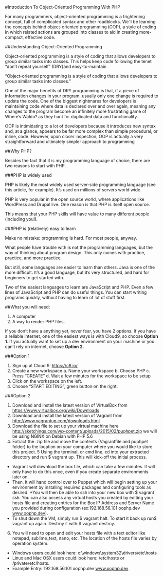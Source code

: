 #Introduction To Object-Oriented Programming With PHP

For many programmers, object-oriented programming is a frightening concept, full of complicated syntax and other roadblocks. We’ll be learning the concepts behind object-oriented programming (OOP), a style of coding in which related actions are grouped into classes to aid in creating more-compact, effective code.

##Understanding Object-Oriented Programming

Object-oriented programming is a style of coding that allows developers to group similar tasks into classes. This helps keep code following the tenet “don’t repeat yourself” (DRY)and easy-to-maintain.

“Object-oriented programming is a style of coding that allows developers to group similar tasks into classes.”

One of the major benefits of DRY programming is that, if a piece of information changes in your program, usually only one change is required to update the code. One of the biggest nightmares for developers is maintaining code where data is declared over and over again, meaning any changes to the program become an infinitely more frustrating game of Where’s Waldo? as they hunt for duplicated data and functionality.

OOP is intimidating to a lot of developers because it introduces new syntax and, at a glance, appears to be far more complex than simple procedural, or inline, code. However, upon closer inspection, OOP is actually a very straightforward and ultimately simpler approach to programming

##Why PHP?

Besides the fact that it is my programming language of choice, there are two reasons to start with PHP.

###PHP is widely used

PHP is likely the most widely used server-side programming language (see this article, for example). It’s used on millions of servers world wide.

PHP is very popular in the open source world, where applications like WordPress and Drupal live. One reason is that PHP is itself open source.

This means that your PHP skills will have value to many different people (including you!).

###PHP is (relatively) easy to learn

Make no mistake: programming is hard. For most people, anyway.

What people have trouble with is not the programming languages, but the way of thinking about program design. This only comes with practice, practice, and more practice.

But still, some languages are easier to learn than others. Java is one of the more difficult. It’s a good language, but it’s very structured, and hard for beginners to get started with.

Two of the easiest languages to learn are JavaScript and PHP. Even a few lines of JavaScript and PHP can do useful things. You can start writing programs quickly, without having to learn of lot of stuff first.

##What you will need:

1. A computer
2. A way to render PHP files.

If you don’t have a anything yet, never fear, you have 2 options. If you have a reliable internet, one of the easiest ways is with Cloud9, so choose **Option 1**. If you actually want to set up a dev environment on your machine or you can’t rely on internet, choose **Option 2**.

###Option 1

1. Sign up at Cloud 9: https://c9.io/
2. Create a new workspace
  a. Name your workspace
  b. Choose PHP
  c. Press “CREATE”
  d. Wait a few minutes for the workspace to be setup
3. Click on the workspace on the left.
4. Choose “START EDITING”, green button on the right.

###Option 2

1. Download and install the latest version of VirtualBox from
https://www.virtualbox.org/wiki/Downloads
2. Download and install the latest version of Vagrant from
http://www.vagrantup.com/downloads.html
3. Download the file to set up your virtual machine here
http://sketchings.com/wp-content/uploads/2015/02/puphpet.zip
we will be using NGINX on Debian with PHP 5.6
4. Extract the .zip file and move the contents (Vagrantfile and puphpet folder) to the location on your computer where you would like to store this project.
5 Using the terminal, or cmd line, cd into your extracted directory and run $ vagrant up. This will kick-off the initial process.
  * Vagrant will download the box file, which can take a few minutes. It will only have to do this once, even if you create separate environments later on.
  * Then, it will hand control over to Puppet which will begin setting up your environment by installing required packages and configuring tools as desired.
  *You will then be able to ssh into your new box with $ vagrant ssh. You can also access any virtual hosts you created by editing your hosts file and creating entries for the Box IP Address and Server Name you provided during configuration (ex:192.168.56.101 oophp.dev www.oophp.dev).
  * To shut down the VM, simply run $ vagrant halt. To start it back up run$ vagrant up again. Destroy it with $ vagrant destroy.
6. You will need to open and edit your hosts file with a text editor like notepad, sublime_text, nano, etc. The location of the hosts file varies by operation system.
  * Windows users could look here: c:\windows\system32\drivers\etc\hosts
  * Linux and Mac OSX users could look here: /etc/hosts or /private/etc/hosts.
  * Example Entry: 192.168.56.101 oophp.dev www.oophp.dev
